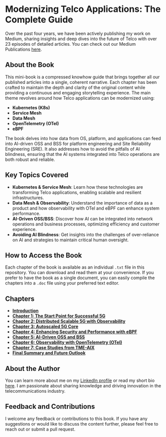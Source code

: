 # Modernizing Telco Applications: The Complete Guide

Over the past four years, we have been actively publishing my work on Medium, sharing insights and deep dives into the future of Telco with over 23 episodes of detailed articles. You can check out our Medium Publications [here](https://medium.com/open-5g-hypercore).

## About the Book

This mini-book is a compressed knowhow guide that brings together all our published articles into a single, coherent narrative. Each chapter has been crafted to maintain the depth and clarity of the original content while providing a continuous and engaging storytelling experience. The main theme revolves around how Telco applications can be modernized using:

- **Kubernetes (K8s)**
- **Service Mesh**
- **Data Mesh**
- **OpenTelemetry (OTel)**
- **eBPF**

The book delves into how data from OS, platform, and applications can feed into AI-driven OSS and BSS for platform engineering and Site Reliability Engineering (SRE). It also addresses how to avoid the pitfalls of AI blindness, ensuring that the AI systems integrated into Telco operations are both robust and reliable.

## Key Topics Covered

- **Kubernetes & Service Mesh**: Learn how these technologies are transforming Telco applications, enabling scalable and resilient infrastructures.
- **Data Mesh & Observability**: Understand the importance of data as a product and how observability with OTel and eBPF can enhance system performance.
- **AI-Driven OSS/BSS**: Discover how AI can be integrated into network operations and business processes, optimizing efficiency and customer experience.
- **Avoiding AI Blindness**: Get insights into the challenges of over-reliance on AI and strategies to maintain critical human oversight.

## How to Access the Book

Each chapter of the book is available as an individual `.txt` file in this repository. You can download and read them at your convenience. If you prefer to have the book as a single document, you can easily compile the chapters into a `.doc` file using your preferred text editor.

## Chapters

- **[Introduction](./intro.txt)**
- **[Chapter 1: The Start Point for Successful 5G](./chapter01.txt)**
- **[Chapter 2: Distributed Scalable 5G with Observability](./chapter02.txt)**
- **[Chapter 3: Autoscaled 5G Core](./chapter03.txt)**
- **[Chapter 4: Enhancing Security and Performance with eBPF](./chapter04.txt)**
- **[Chapter 5: AI-Driven OSS and BSS](./chapter05.txt)**
- **[Chapter 6: Observability with OpenTelemetry (OTel)](./chapter06.txt)**
- **[Chapter 7: Case Studies from TME-AIX](./chapter07.txt)**
- **[Final Summary and Future Outlook](./final.txt)**

## About the Author

You can learn more about me on my [LinkedIn profile](https://www.linkedin.com/in/fenar/) or read my short bio [here](https://about.me/fenar). I am passionate about sharing knowledge and driving innovation in the telecommunications industry.

## Feedback and Contributions

I welcome any feedback or contributions to this book. If you have any suggestions or would like to discuss the content further, please feel free to reach out or submit a pull request.
